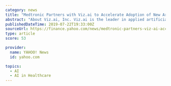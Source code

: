 ```yaml
---
category: news
title: "Medtronic Partners with Viz.ai to Accelerate Adoption of New Artificial Intelligence Software in U.S. Stroke Centers"
abstract: "About Viz.ai, Inc. Viz.ai is the leader in applied artificial intelligence in healthcare. Viz.ai’s mission is to fundamentally improve how healthcare is delivered in the world, through ..."
publishedDateTime: 2019-07-22T19:33:00Z
sourceUrl: https://finance.yahoo.com/news/medtronic-partners-viz-ai-accelerate-120000310.html
type: article
score: 53

provider:
  name: YAHOO! News
  id: yahoo.com

topics:
  - AI
  - AI in Healthcare
---
```

